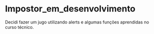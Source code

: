 # Impostor_em_desenvolvimento
Decidi fazer um jugo utilizando alerts e algumas funções aprendidas no curso técnico.
